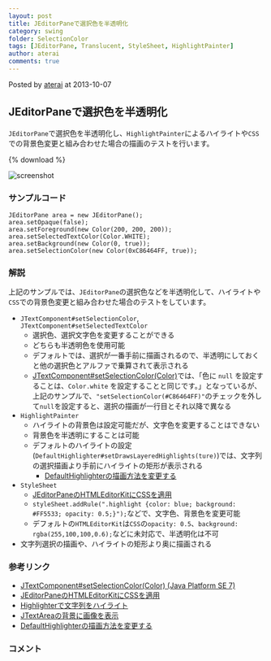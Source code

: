 ```yaml
---
layout: post
title: JEditorPaneで選択色を半透明化
category: swing
folder: SelectionColor
tags: [JEditorPane, Translucent, StyleSheet, HighlightPainter]
author: aterai
comments: true
---
```


Posted by [aterai](http://terai.xrea.jp/aterai.html) at 2013-10-07

## JEditorPaneで選択色を半透明化
`JEditorPane`で選択色を半透明化し、`HighlightPainter`によるハイライトや`CSS`での背景色変更と組み合わせた場合の描画のテストを行います。

{% download %}

![screenshot](https://lh4.googleusercontent.com/-vbDIDKoUbmw/UlFdSAKWCVI/AAAAAAAAB3A/wbVAmRfeTCY/s800/SelectionColor.png)

### サンプルコード
<pre class="prettyprint"><code>JEditorPane area = new JEditorPane();
area.setOpaque(false);
area.setForeground(new Color(200, 200, 200));
area.setSelectedTextColor(Color.WHITE);
area.setBackground(new Color(0, true));
area.setSelectionColor(new Color(0xC86464FF, true));
</code></pre>

### 解説
上記のサンプルでは、`JEditorPane`の選択色などを半透明化して、ハイライトや`CSS`での背景色変更と組み合わせた場合のテストをしています。

- `JTextComponent#setSelectionColor`, `JTextComponent#setSelectedTextColor`
    - 選択色、選択文字色を変更することができる
    - どちらも半透明色を使用可能
    - デフォルトでは、選択が一番手前に描画されるので、半透明にしておくと他の選択色とアルファで乗算されて表示される
    - [JTextComponent#setSelectionColor(Color)](http://docs.oracle.com/javase/jp/7/api/javax/swing/text/JTextComponent.html#setSelectionColor%28java.awt.Color%29)では、「色に `null` を設定することは、`Color.white` を設定することと同じです。」となっているが、上記のサンプルで、`"setSelectionColor(#C86464FF)"`のチェックを外して`null`を設定すると、選択の描画が一行目とそれ以降で異なる
- `HighlightPainter`
    - ハイライトの背景色は設定可能だが、文字色を変更することはできない
    - 背景色を半透明にすることは可能
    - デフォルトのハイライトの設定(`DefaultHighlighter#setDrawsLayeredHighlights(ture)`)では、文字列の選択描画より手前にハイライトの矩形が表示される
        - [DefaultHighlighterの描画方法を変更する](http://terai.xrea.jp/Swing/DrawsLayeredHighlights.html)
- `StyleSheet`
    - [JEditorPaneのHTMLEditorKitにCSSを適用](http://terai.xrea.jp/Swing/StyleSheet.html)
    - `styleSheet.addRule(".highlight {color: blue; background: #FF5533; opacity: 0.5;}");`などで、文字色、背景色を変更可能
    - デフォルトの`HTMLEditorKit`は`CSS`の`opacity: 0.5`、`background: rgba(255,100,100,0.6);`などに未対応で、半透明化は不可
- 文字列選択の描画や、ハイライトの矩形より奥に描画される

<!-- dummy comment line for breaking list -->

### 参考リンク
- [JTextComponent#setSelectionColor(Color) (Java Platform SE 7)](http://docs.oracle.com/javase/jp/7/api/javax/swing/text/JTextComponent.html#setSelectionColor%28java.awt.Color%29)
- [JEditorPaneのHTMLEditorKitにCSSを適用](http://terai.xrea.jp/Swing/StyleSheet.html)
- [Highlighterで文字列をハイライト](http://terai.xrea.jp/Swing/Highlighter.html)
- [JTextAreaの背景に画像を表示](http://terai.xrea.jp/Swing/CentredBackgroundBorder.html)
- [DefaultHighlighterの描画方法を変更する](http://terai.xrea.jp/Swing/DrawsLayeredHighlights.html)

<!-- dummy comment line for breaking list -->

### コメント
